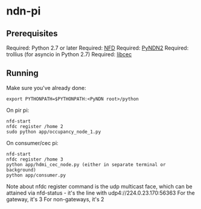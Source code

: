 ndn-pi
======

Prerequisites
-------------
Required: Python 2.7 or later
Required: [NFD](https://github.com/named-data/NFD)
Required: [PyNDN2](https://github.com/named-data/PyNDN2)
Required: trollius (for asyncio in Python 2.7)
Required: [libcec](https://github.com/Pulse-Eight/libcec)

Running
---
Make sure you've already done:

    export PYTHONPATH=$PYTHONPATH:<PyNDN root>/python

On pir pi:

    nfd-start
    nfdc register /home 2
    sudo python app/occupancy_node_1.py

On consumer/cec pi:

    nfd-start
    nfdc register /home 3
    python app/hdmi_cec_node.py (either in separate terminal or background)
    python app/consumer.py

Note about nfdc register command
<faceId> is the udp multicast face, which can be attained via nfd-status - it's the line with udp4://224.0.23.170:56363
For the gateway, it's 3
For non-gateways, it's 2
